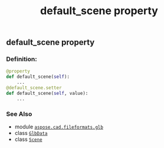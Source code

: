 ﻿---
title: default_scene property
second_title: Aspose.CAD for Python via .NET API References
description: 
type: docs
weight: 380
url: /python-net/aspose.cad.fileformats.glb/glbdata/default_scene/
is_root: false
---

## default_scene property

### Definition:
```python
@property
def default_scene(self):
    ...
@default_scene.setter
def default_scene(self, value):
    ...
```

### See Also
* module [`aspose.cad.fileformats.glb`](../../)
* class [`GlbData`](/cad/python-net/aspose.cad.fileformats.glb/glbdata)
* class [`Scene`](/cad/python-net/aspose.cad.fileformats.glb/scene)
